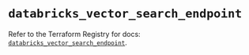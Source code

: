 # `databricks_vector_search_endpoint`

Refer to the Terraform Registry for docs: [`databricks_vector_search_endpoint`](https://registry.terraform.io/providers/databricks/databricks/1.50.0/docs/resources/vector_search_endpoint).
